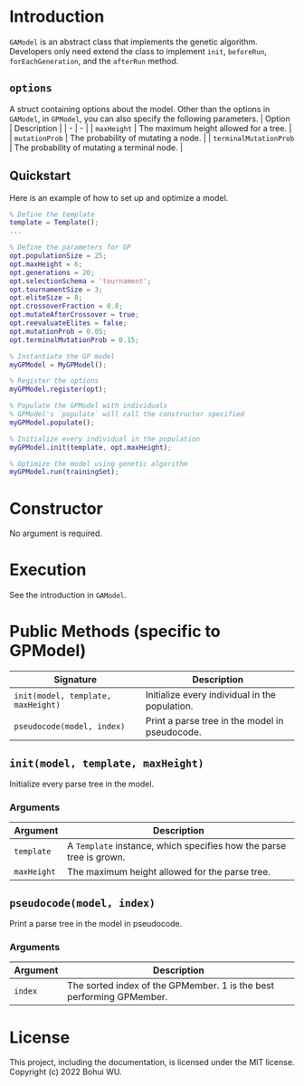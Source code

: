# Introduction
`GAModel` is an abstract class that implements the genetic algorithm. Developers only need extend the class to implement `init`, `beforeRun`, `forEachGeneration`, and the `afterRun` method.

## `options`
A struct containing options about the model. Other than the options in `GAModel`, in `GPModel`, you can also specify the following parameters.
| Option | Description |
| - | - |
| `maxHeight` | The maximum height allowed for a tree. |
| `mutationProb` | The probability of mutating a node. |
| `terminalMutationProb` | The probability of mutating a terminal node. |

## Quickstart
Here is an example of how to set up and optimize a model.
```matlab
% Define the template
template = Template();
...

% Define the parameters for GP
opt.populationSize = 25;
opt.maxHeight = 6;
opt.generations = 20;
opt.selectionSchema = 'tournament';
opt.tournamentSize = 3;
opt.eliteSize = 8;
opt.crossoverFraction = 0.8;
opt.mutateAfterCrossover = true;
opt.reevaluateElites = false;
opt.mutationProb = 0.05;
opt.terminalMutationProb = 0.15;

% Instantiate the GP model
myGPModel = MyGPModel();

% Register the options
myGPModel.register(opt);

% Populate the GPModel with individuals
% GPModel's `populate` will call the constructor specified
myGPModel.populate();

% Initialize every individual in the population
myGPModel.init(template, opt.maxHeight);

% Optimize the model using genetic algorithm
myGPModel.run(trainingSet);
```

# Constructor
No argument is required.

# Execution
See the introduction in `GAModel`.

# Public Methods (specific to GPModel)
| Signature | Description |
| - | - |
| `init(model, template, maxHeight)` | Initialize every individual in the population. |
| `pseudocode(model, index)` | Print a parse tree in the model in pseudocode. |

## `init(model, template, maxHeight)`
Initialize every parse tree in the model.
### Arguments
| Argument | Description |
| - | - |
| `template` | A `Template` instance, which specifies how the parse tree is grown. |
| `maxHeight` | The maximum height allowed for the parse tree. |

## `pseudocode(model, index)`
Print a parse tree in the model in pseudocode.
### Arguments
| Argument | Description |
| - | - |
| `index` | The sorted index of the GPMember. 1 is the best performing GPMember. |

# License

This project, including the documentation, is licensed under the MIT license. Copyright (c) 2022 Bohui WU.